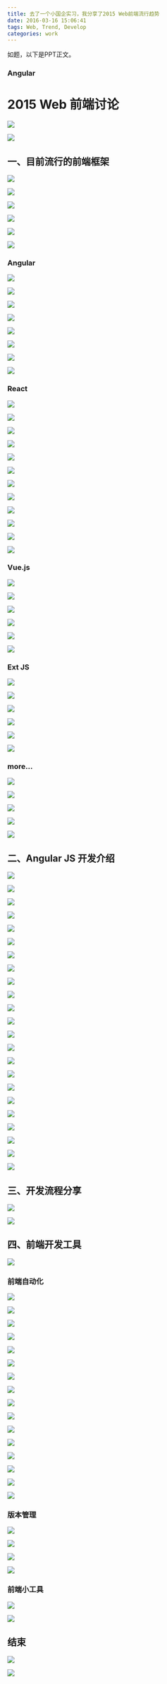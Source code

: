```yaml
---
title: 去了一个小国企实习，我分享了2015 Web前端流行趋势
date: 2016-03-16 15:06:41
tags: Web, Trend, Develop
categories: work
---
```


如题，以下是PPT正文。

### Angular

# 2015 Web 前端讨论
![](http://7xlak7.com1.z0.glb.clouddn.com/blog/images/blog/20160316_WebTrend2015/web01.JPG)

![](http://7xlak7.com1.z0.glb.clouddn.com/blog/images/blog/20160316_WebTrend2015/web02.JPG)

## 一、目前流行的前端框架
![](http://7xlak7.com1.z0.glb.clouddn.com/blog/images/blog/20160316_WebTrend2015/web03.JPG)

![](http://7xlak7.com1.z0.glb.clouddn.com/blog/images/blog/20160316_WebTrend2015/web04.JPG)

![](http://7xlak7.com1.z0.glb.clouddn.com/blog/images/blog/20160316_WebTrend2015/web05.JPG)

![](http://7xlak7.com1.z0.glb.clouddn.com/blog/images/blog/20160316_WebTrend2015/web06.JPG)

![](http://7xlak7.com1.z0.glb.clouddn.com/blog/images/blog/20160316_WebTrend2015/web07.JPG)

![](http://7xlak7.com1.z0.glb.clouddn.com/blog/images/blog/20160316_WebTrend2015/web08.JPG)

### Angular
![](http://7xlak7.com1.z0.glb.clouddn.com/blog/images/blog/20160316_WebTrend2015/web09.JPG)

![](http://7xlak7.com1.z0.glb.clouddn.com/blog/images/blog/20160316_WebTrend2015/web10.JPG)

![](http://7xlak7.com1.z0.glb.clouddn.com/blog/images/blog/20160316_WebTrend2015/web11.JPG)

![](http://7xlak7.com1.z0.glb.clouddn.com/blog/images/blog/20160316_WebTrend2015/web12.JPG)

![](http://7xlak7.com1.z0.glb.clouddn.com/blog/images/blog/20160316_WebTrend2015/web13.JPG)

![](http://7xlak7.com1.z0.glb.clouddn.com/blog/images/blog/20160316_WebTrend2015/web14.JPG)

![](http://7xlak7.com1.z0.glb.clouddn.com/blog/images/blog/20160316_WebTrend2015/web15.JPG)

![](http://7xlak7.com1.z0.glb.clouddn.com/blog/images/blog/20160316_WebTrend2015/web16.JPG)

### React
![](http://7xlak7.com1.z0.glb.clouddn.com/blog/images/blog/20160316_WebTrend2015/web17.JPG)

![](http://7xlak7.com1.z0.glb.clouddn.com/blog/images/blog/20160316_WebTrend2015/web18.JPG)

![](http://7xlak7.com1.z0.glb.clouddn.com/blog/images/blog/20160316_WebTrend2015/web19.JPG)

![](http://7xlak7.com1.z0.glb.clouddn.com/blog/images/blog/20160316_WebTrend2015/web20.JPG)

![](http://7xlak7.com1.z0.glb.clouddn.com/blog/images/blog/20160316_WebTrend2015/web21.JPG)

![](http://7xlak7.com1.z0.glb.clouddn.com/blog/images/blog/20160316_WebTrend2015/web22.JPG)

![](http://7xlak7.com1.z0.glb.clouddn.com/blog/images/blog/20160316_WebTrend2015/web23.JPG)

![](http://7xlak7.com1.z0.glb.clouddn.com/blog/images/blog/20160316_WebTrend2015/web24.JPG)

![](http://7xlak7.com1.z0.glb.clouddn.com/blog/images/blog/20160316_WebTrend2015/web25.JPG)

![](http://7xlak7.com1.z0.glb.clouddn.com/blog/images/blog/20160316_WebTrend2015/web26.JPG)

![](http://7xlak7.com1.z0.glb.clouddn.com/blog/images/blog/20160316_WebTrend2015/web27.JPG)

![](http://7xlak7.com1.z0.glb.clouddn.com/blog/images/blog/20160316_WebTrend2015/web28.JPG)

### Vue.js
![](http://7xlak7.com1.z0.glb.clouddn.com/blog/images/blog/20160316_WebTrend2015/web29.JPG)

![](http://7xlak7.com1.z0.glb.clouddn.com/blog/images/blog/20160316_WebTrend2015/web30.JPG)

![](http://7xlak7.com1.z0.glb.clouddn.com/blog/images/blog/20160316_WebTrend2015/web31.JPG)

![](http://7xlak7.com1.z0.glb.clouddn.com/blog/images/blog/20160316_WebTrend2015/web32.JPG)

![](http://7xlak7.com1.z0.glb.clouddn.com/blog/images/blog/20160316_WebTrend2015/web33.JPG)

![](http://7xlak7.com1.z0.glb.clouddn.com/blog/images/blog/20160316_WebTrend2015/web34.JPG)

### Ext JS
![](http://7xlak7.com1.z0.glb.clouddn.com/blog/images/blog/20160316_WebTrend2015/web35.JPG)

![](http://7xlak7.com1.z0.glb.clouddn.com/blog/images/blog/20160316_WebTrend2015/web36.JPG)

![](http://7xlak7.com1.z0.glb.clouddn.com/blog/images/blog/20160316_WebTrend2015/web37.JPG)

![](http://7xlak7.com1.z0.glb.clouddn.com/blog/images/blog/20160316_WebTrend2015/web38.JPG)

![](http://7xlak7.com1.z0.glb.clouddn.com/blog/images/blog/20160316_WebTrend2015/web39.JPG)

![](http://7xlak7.com1.z0.glb.clouddn.com/blog/images/blog/20160316_WebTrend2015/web40.JPG)

### more...
![](http://7xlak7.com1.z0.glb.clouddn.com/blog/images/blog/20160316_WebTrend2015/web41.JPG)

![](http://7xlak7.com1.z0.glb.clouddn.com/blog/images/blog/20160316_WebTrend2015/web42.JPG)

![](http://7xlak7.com1.z0.glb.clouddn.com/blog/images/blog/20160316_WebTrend2015/web43.JPG)

![](http://7xlak7.com1.z0.glb.clouddn.com/blog/images/blog/20160316_WebTrend2015/web44.JPG)

![](http://7xlak7.com1.z0.glb.clouddn.com/blog/images/blog/20160316_WebTrend2015/web45.JPG)

## 二、Angular JS 开发介绍
![](http://7xlak7.com1.z0.glb.clouddn.com/blog/images/blog/20160316_WebTrend2015/web46.JPG)

![](http://7xlak7.com1.z0.glb.clouddn.com/blog/images/blog/20160316_WebTrend2015/web47.JPG)

![](http://7xlak7.com1.z0.glb.clouddn.com/blog/images/blog/20160316_WebTrend2015/web48.JPG)

![](http://7xlak7.com1.z0.glb.clouddn.com/blog/images/blog/20160316_WebTrend2015/web49.JPG)

![](http://7xlak7.com1.z0.glb.clouddn.com/blog/images/blog/20160316_WebTrend2015/web50.JPG)

![](http://7xlak7.com1.z0.glb.clouddn.com/blog/images/blog/20160316_WebTrend2015/web51.JPG)

![](http://7xlak7.com1.z0.glb.clouddn.com/blog/images/blog/20160316_WebTrend2015/web52.JPG)

![](http://7xlak7.com1.z0.glb.clouddn.com/blog/images/blog/20160316_WebTrend2015/web53.JPG)

![](http://7xlak7.com1.z0.glb.clouddn.com/blog/images/blog/20160316_WebTrend2015/web54.JPG)

![](http://7xlak7.com1.z0.glb.clouddn.com/blog/images/blog/20160316_WebTrend2015/web55.JPG)

![](http://7xlak7.com1.z0.glb.clouddn.com/blog/images/blog/20160316_WebTrend2015/web56.JPG)

![](http://7xlak7.com1.z0.glb.clouddn.com/blog/images/blog/20160316_WebTrend2015/web57.JPG)

![](http://7xlak7.com1.z0.glb.clouddn.com/blog/images/blog/20160316_WebTrend2015/web58.JPG)

![](http://7xlak7.com1.z0.glb.clouddn.com/blog/images/blog/20160316_WebTrend2015/web59.JPG)

![](http://7xlak7.com1.z0.glb.clouddn.com/blog/images/blog/20160316_WebTrend2015/web60.JPG)

![](http://7xlak7.com1.z0.glb.clouddn.com/blog/images/blog/20160316_WebTrend2015/web61.JPG)

![](http://7xlak7.com1.z0.glb.clouddn.com/blog/images/blog/20160316_WebTrend2015/web62.JPG)

![](http://7xlak7.com1.z0.glb.clouddn.com/blog/images/blog/20160316_WebTrend2015/web63.JPG)

![](http://7xlak7.com1.z0.glb.clouddn.com/blog/images/blog/20160316_WebTrend2015/web64.JPG)

![](http://7xlak7.com1.z0.glb.clouddn.com/blog/images/blog/20160316_WebTrend2015/web65.JPG)

![](http://7xlak7.com1.z0.glb.clouddn.com/blog/images/blog/20160316_WebTrend2015/web66.JPG)

![](http://7xlak7.com1.z0.glb.clouddn.com/blog/images/blog/20160316_WebTrend2015/web67.JPG)

![](http://7xlak7.com1.z0.glb.clouddn.com/blog/images/blog/20160316_WebTrend2015/web68.JPG)

## 三、开发流程分享
![](http://7xlak7.com1.z0.glb.clouddn.com/blog/images/blog/20160316_WebTrend2015/web69.JPG)

![](http://7xlak7.com1.z0.glb.clouddn.com/blog/images/blog/20160316_WebTrend2015/web70.JPG)

## 四、前端开发工具
![](http://7xlak7.com1.z0.glb.clouddn.com/blog/images/blog/20160316_WebTrend2015/web71.JPG)

### 前端自动化
![](http://7xlak7.com1.z0.glb.clouddn.com/blog/images/blog/20160316_WebTrend2015/web72.JPG)

![](http://7xlak7.com1.z0.glb.clouddn.com/blog/images/blog/20160316_WebTrend2015/web73.JPG)

![](http://7xlak7.com1.z0.glb.clouddn.com/blog/images/blog/20160316_WebTrend2015/web74.JPG)

![](http://7xlak7.com1.z0.glb.clouddn.com/blog/images/blog/20160316_WebTrend2015/web75.JPG)

![](http://7xlak7.com1.z0.glb.clouddn.com/blog/images/blog/20160316_WebTrend2015/web76.JPG)

![](http://7xlak7.com1.z0.glb.clouddn.com/blog/images/blog/20160316_WebTrend2015/web77.JPG)

![](http://7xlak7.com1.z0.glb.clouddn.com/blog/images/blog/20160316_WebTrend2015/web78.JPG)

![](http://7xlak7.com1.z0.glb.clouddn.com/blog/images/blog/20160316_WebTrend2015/web79.JPG)

![](http://7xlak7.com1.z0.glb.clouddn.com/blog/images/blog/20160316_WebTrend2015/web80.JPG)

![](http://7xlak7.com1.z0.glb.clouddn.com/blog/images/blog/20160316_WebTrend2015/web81.JPG)

![](http://7xlak7.com1.z0.glb.clouddn.com/blog/images/blog/20160316_WebTrend2015/web82.JPG)

![](http://7xlak7.com1.z0.glb.clouddn.com/blog/images/blog/20160316_WebTrend2015/web83.JPG)

![](http://7xlak7.com1.z0.glb.clouddn.com/blog/images/blog/20160316_WebTrend2015/web84.JPG)

![](http://7xlak7.com1.z0.glb.clouddn.com/blog/images/blog/20160316_WebTrend2015/web85.JPG)

![](http://7xlak7.com1.z0.glb.clouddn.com/blog/images/blog/20160316_WebTrend2015/web86.JPG)

![](http://7xlak7.com1.z0.glb.clouddn.com/blog/images/blog/20160316_WebTrend2015/web87.JPG)

### 版本管理
![](http://7xlak7.com1.z0.glb.clouddn.com/blog/images/blog/20160316_WebTrend2015/web88.JPG)

![](http://7xlak7.com1.z0.glb.clouddn.com/blog/images/blog/20160316_WebTrend2015/web89.JPG)

![](http://7xlak7.com1.z0.glb.clouddn.com/blog/images/blog/20160316_WebTrend2015/web90.JPG)

![](http://7xlak7.com1.z0.glb.clouddn.com/blog/images/blog/20160316_WebTrend2015/web91.JPG)

### 前端小工具
![](http://7xlak7.com1.z0.glb.clouddn.com/blog/images/blog/20160316_WebTrend2015/web92.JPG)

![](http://7xlak7.com1.z0.glb.clouddn.com/blog/images/blog/20160316_WebTrend2015/web93.JPG)

## 结束
![](http://7xlak7.com1.z0.glb.clouddn.com/blog/images/blog/20160316_WebTrend2015/web94.JPG)

![](http://7xlak7.com1.z0.glb.clouddn.com/blog/images/blog/20160316_WebTrend2015/web95.JPG)


